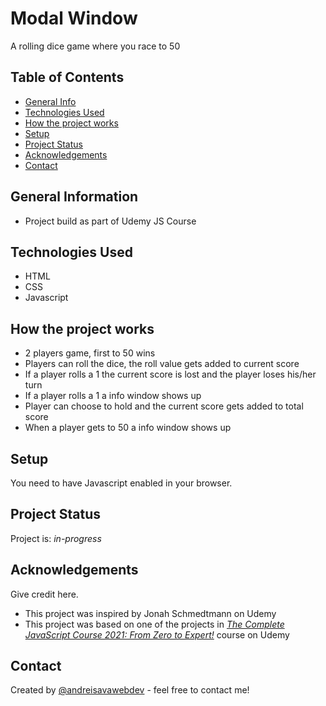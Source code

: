 # Modal Window

A rolling dice game where you race to 50

>

## Table of Contents

- [General Info](#general-information)
- [Technologies Used](#technologies-used)
- [How the project works](#how-the-project-works)
- [Setup](#setup)
- [Project Status](#project-status)
- [Acknowledgements](#acknowledgements)
- [Contact](#contact)
<!-- * [License](#license) -->

## General Information

- Project build as part of Udemy JS Course

<!-- You don't have to answer all the questions - just the ones relevant to your project. -->

## Technologies Used

- HTML
- CSS
- Javascript

## How the project works

- 2 players game, first to 50 wins
- Players can roll the dice, the roll value gets added to current score
- If a player rolls a 1 the current score is lost and the player loses his/her turn
- If a player rolls a 1 a info window shows up
- Player can choose to hold and the current score gets added to total score
- When a player gets to 50 a info window shows up

## Setup

You need to have Javascript enabled in your browser.

## Project Status

Project is: _in-progress_

## Acknowledgements

Give credit here.

- This project was inspired by Jonah Schmedtmann on Udemy
- This project was based on one of the projects in [_The Complete JavaScript Course 2021: From Zero to Expert!_](https://www.udemy.com/course/the-complete-javascript-course/) course on Udemy

## Contact

Created by [@andreisavawebdev](https://github.com/andreisavawebdev) - feel free to contact me!

<!-- Optional -->
<!-- ## License -->
<!-- This project is open source and available under the [... License](). -->

<!-- You don't have to include all sections - just the one's relevant to your project -->
